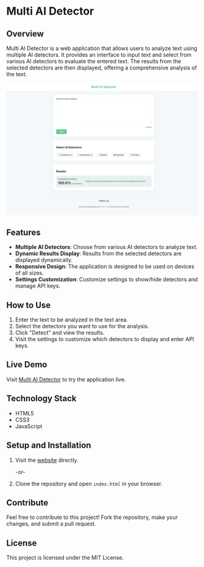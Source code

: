 # Multi AI Detector

## Overview

Multi AI Detector is a web application that allows users to analyze text using multiple AI detectors. It provides an interface to input text and select from various AI detectors to evaluate the entered text. The results from the selected detectors are then displayed, offering a comprehensive analysis of the text.

![Demo Image](./Media/MAD_demo_image.png) 

## Features

- **Multiple AI Detectors**: Choose from various AI detectors to analyze text.
- **Dynamic Results Display**: Results from the selected detectors are displayed dynamically.
- **Responsive Design**: The application is designed to be used on devices of all sizes.
- **Settings Customization**: Customize settings to show/hide detectors and manage API keys.

## How to Use

1. Enter the text to be analyzed in the text area.
2. Select the detectors you want to use for the analysis.
3. Click "Detect" and view the results.
4. Visit the settings to customize which detectors to display and enter API keys.

## Live Demo

Visit [Multi AI Detector](https://hichipli.github.io/Multi-AI-Detector/) to try the application live.

## Technology Stack

- HTML5
- CSS3
- JavaScript

## Setup and Installation

1. Visit the [website](https://hichipli.github.io/Multi-AI-Detector/) directly.
   
   -or-
   
2. Clone the repository and open `index.html` in your browser.

## Contribute

Feel free to contribute to this project! Fork the repository, make your changes, and submit a pull request.

## License

This project is licensed under the MIT License.
